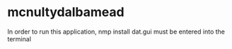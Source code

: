 # mcnultydalbamead


In order to run this application, nmp install dat.gui must be entered into the terminal